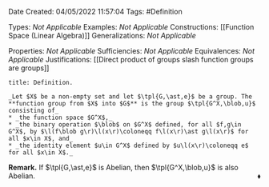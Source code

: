 <div class="topSpace"></div>

Date Created: 04/05/2022 11:57:04
Tags: #Definition

Types: _Not Applicable_
Examples: _Not Applicable_
Constructions: [[Function Space (Linear Algebra)]]
Generalizations: _Not Applicable_

Properties: _Not Applicable_
Sufficiencies: _Not Applicable_
Equivalences: _Not Applicable_
Justifications: [[Direct product of groups slash function groups are groups]]

``` ad-Definition
title: Definition.

_Let $X$ be a non-empty set and let $\tpl{G,\ast,e}$ be a group. The **function group from $X$ into $G$** is the group $\tpl{G^X,\blob,u}$ consisting of_
* _the function space $G^X$,_
* _the binary operation $\blob$ on $G^X$ defined, for all $f,g\in G^X$, by $\l(f\blob g\r)\l(x\r)\coloneqq f\l(x\r)\ast g\l(x\r)$ for all $x\in X$, and_
* _the identity element $u\in G^X$ defined by $u\l(x\r)\coloneqq e$ for all $x\in X$._

```

**Remark.** If $\tpl{G,\ast,e}$ is Abelian, then $\tpl{G^X,\blob,u}$ is also Abelian.<span style="float:right;">$\blacklozenge$</span>
